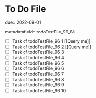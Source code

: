 # To Do File

due:: 2022-09-01

metadatafield:: todoTestFile_96_84

- [ ] Task of todoTestFile_96 1 [[Query me]]
- [ ] Task of todoTestFile_96 2 [[Query me]]
- [ ] Task of todoTestFile_96 3
- [ ] Task of todoTestFile_96 4
- [ ] Task of todoTestFile_96 5
- [ ] Task of todoTestFile_96 6
- [ ] Task of todoTestFile_96 7
- [ ] Task of todoTestFile_96 8
- [ ] Task of todoTestFile_96 9
- [ ] Task of todoTestFile_96 10